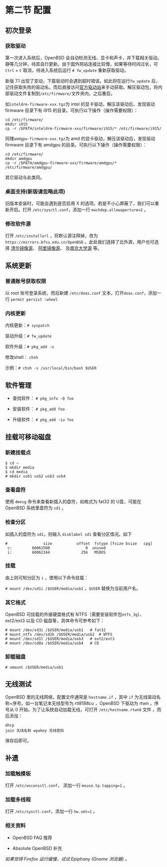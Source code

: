 # 第二节 配置

##  初次登录

### 获取驱动

第一次进入系统后，OpenBSD 会自动检测无线、显卡和声卡，并下载相关驱动。静等几分钟，待其自行更新。由于国外网站连接比较慢，如果等待时间过长，可 `Ctrl` + `C` 取消，待进入系统后运行 `# fw_update` 重新获取驱动。

新版 7.1 出现了变动，下载驱动时会遇到超时错误。如此则在运行`fw_update` 后，记住获取失败的驱动名，而后直接访问[官方驱动站](http://firmware.openbsd.org/firmware/7.1/)来手动获取。解压驱动包，将内部驱动文件复制到`/etc/firmware/`文件夹内，之后重启。

如`inteldrm-firmware-xxx.tgz`为 intel 的显卡驱动，解压该驱动后，发现驱动 firmware 目录下有 i915 的目录。可执行以下操作（操作需要权限）：

```
cd /etc/firmware/
mkdir i915
cp -r /$PATH/inteldrm-firmware-xxx/firmware/i915/* /etc/firmware/i915/
```

同理`amdgpu-firmware-xxx.tgz`为 amd 的显卡驱动，解压该驱动后，发现驱动 firmware 目录下有 amdgpu 的目录。可执行以下操作（操作需要权限）：

```
cd /etc/firmware/
mkdir amdgpu
cp -r /$PATH/amdgpu-firmware-xxx/firmware/amdgpu/* /etc/firmware/amdgpu/
```
其它驱动与此类同。

### 桌面支持(新版请忽略此项)

旧版本安装时，可能会遇到是否启用 X 的选项。若是不小心屏蔽了，我们可以重新开启。打开 `/etc/sysctl.conf`，添加一行 `machdep.allowaperture=2` 。

### 修改软件源

打开 `/etc/installurl` ，将默认源注释掉，改为 `https://mirrors.bfsu.edu.cn/OpenBSD` 。此处我们选择了北外源，用户也可选择 [清华镜像源](https://mirrors.tuna.tsinghua.edu.cn/OpenBSD)、 [阿里镜像源](https://mirrors.aliyun.com/openbsd)、 及[南京大学源](https://mirror.sjtu.edu.cn/OpenBSD) 等。

## 系统更新

### 普通账号获取权限

以 root 账号登录系统，而后新建 `/etc/doas.conf` 文本，打开`doas.conf`，添加一行 `permit persist :wheel`

### 内核更新

内核更新：`# syspatch`

驱动升级：`# fw_update`

软件升级：`# pkg_add -u`

修改shell： `chsh`
 
示例：`# chsh -s /usr/local/bin/bash $USER`

## 软件管理

- 查找软件： `# pkg_info -Q foo`

- 安装软件： `# pkg_add foo`

- 升级软件： `# pkg_add -iu foo`


## 挂载可移动磁盘

### 新建挂载点

```
$ cd ~
$ mkdir media
$ cd media
# mkdir usb1 usb2 usb3 usb4
```
### 查看盘符

使用 `dmesg` 命令来查看新插入的盘符，如格式为 fat32 的 U盘，可能在 OpenBSD 系统里盘符为 `sd1` 。

### 检查分区

如插入的盘符为 `sd1`，则输入 `disklabel sd1` 查看分区情况。如下

```
#                size           offset  fstype [fsize bsize   cpg]
 c:         60062500                0  unused                    
 i:         60062244              256   MSDOS    
```

### 挂载

由上则可知分区为 `i` ，使用以下命令挂载：

`# mount /dev/sd1i /$USER/media/usb1` ，`$USER` 替换为当前用户名。

### 其它格式

OpenBSD 可挂载的外接硬盘格式有 NTFS（需要安装软件包`ntfs_3g`）、ext2/ext3 以及 CD 磁盘等，具体命令可参考如下：

```
# mount /dev/sd3i /$USER/media/usb1   # fat32
# mount_ntfs /dev/sd2k /$USER/media/usb2  # NTFS
# mount /dev/sd1l /$USER/media/usb3   # ext2/ext3
# mount /dev/cd0a /$USER/media/usb4   # CD
```

### 卸载磁盘

`# umount /$USER/media/usb1`

## 无线测试

OpenBSD 里的无线网络，配置文件通常是 `hostname.if` ，其中 `if` 为无线驱动名称+序号。如一台笔记本无线型号为 rtl8188cu ，OpenBSD 下驱动为 rtwn ，序号从 0 开始。为了让系统自动加载无线，可打开 `/etc/hostname.rtwn0` 文件 ，而后添加：

```
dhcp 
join 无线名称 wpakey 无线密码
```
保存后即可。

## 补遗

### 加载触摸板

打开 `/etc/wsconsctl.conf`， 添加一行 `mouse.tp.tapping=1` 。

### 加载多线程

打开 `/etc/sysctl.conf`，添加一行 `hw.smt=1` 。

### 相关资料

- OpenBSD FAQ  推荐

- Absolute OpenBSD 补充

_如果觉得 Firefox 运行缓慢，试试 Epiphany (Gnome 浏览器) 。_
